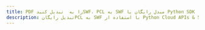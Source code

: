 ---title: PDF را به  تبدیل کنیدSWF، PCL به SWF مبدل رایگان یا Python SDKdescription: تبدیل رایگانPCL به SWF با استفاده از Python Cloud APIs & SDK همچنین اسناد PDF را در Cloud ایجاد، ویرایش و رندر کنید.---